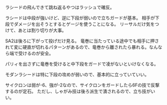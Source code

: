 ラシードの飛んできて跳ね返るやつはラッシュで確反。

ラシードは中段が強いけど、逆に下段が弱いので立ちガードが基本。
相手が下段でダメージを出そうとするとゲージを使うことになる。
リーサルだけ気をつけて、あとは割り切りが大事。

SA2は後ろに下がって投げだけ見る。
竜巻に当たっている途中でも相手に押されて変に硬直が切れるパターンがあるので、竜巻から離されたら暴れる。なんなら端で受けるのが安全。

パリィを出さずに竜巻を受けると中下段をガードで凌がないといけなくなる。

モダンラシードは特に下段の攻めが弱いので、基本的に立っていていい。

サイクロンは弱が-6、強が-2なので、サイクロンをガードしたら6Fの技で反撃するのが定石。
ただし、しゃがみ技は後ろ派生で潰されるので、立ち技がいい。
